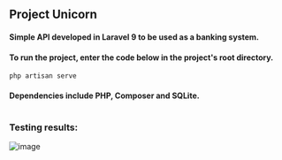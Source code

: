 ## Project Unicorn

#### Simple API developed in Laravel 9 to be used as a banking system.
#### To run the project, enter the code below in the project's root directory.
```
php artisan serve
```

#### Dependencies include PHP, Composer and SQLite.
#
### Testing results:
![image](https://user-images.githubusercontent.com/29494398/211457663-b6c67e4c-4932-4909-b384-5097a2c6698c.png)
